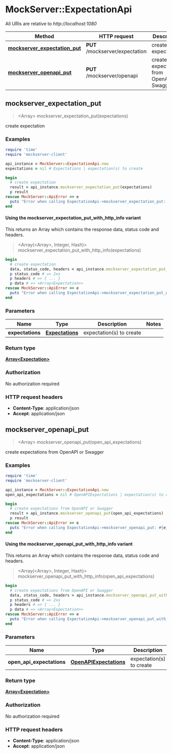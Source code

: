 # MockServer::ExpectationApi

All URIs are relative to *http://localhost:1080*

| Method | HTTP request | Description |
| ------ | ------------ | ----------- |
| [**mockserver_expectation_put**](ExpectationApi.md#mockserver_expectation_put) | **PUT** /mockserver/expectation | create expectation |
| [**mockserver_openapi_put**](ExpectationApi.md#mockserver_openapi_put) | **PUT** /mockserver/openapi | create expectations from OpenAPI or Swagger |


## mockserver_expectation_put

> <Array<Expectation>> mockserver_expectation_put(expectations)

create expectation

### Examples

```ruby
require 'time'
require 'mockserver-client'

api_instance = MockServer::ExpectationApi.new
expectations = nil # Expectations | expectation(s) to create

begin
  # create expectation
  result = api_instance.mockserver_expectation_put(expectations)
  p result
rescue MockServer::ApiError => e
  puts "Error when calling ExpectationApi->mockserver_expectation_put: #{e}"
end
```

#### Using the mockserver_expectation_put_with_http_info variant

This returns an Array which contains the response data, status code and headers.

> <Array(<Array<Expectation>>, Integer, Hash)> mockserver_expectation_put_with_http_info(expectations)

```ruby
begin
  # create expectation
  data, status_code, headers = api_instance.mockserver_expectation_put_with_http_info(expectations)
  p status_code # => 2xx
  p headers # => { ... }
  p data # => <Array<Expectation>>
rescue MockServer::ApiError => e
  puts "Error when calling ExpectationApi->mockserver_expectation_put_with_http_info: #{e}"
end
```

### Parameters

| Name | Type | Description | Notes |
| ---- | ---- | ----------- | ----- |
| **expectations** | [**Expectations**](Expectations.md) | expectation(s) to create |  |

### Return type

[**Array&lt;Expectation&gt;**](Expectation.md)

### Authorization

No authorization required

### HTTP request headers

- **Content-Type**: application/json
- **Accept**: application/json


## mockserver_openapi_put

> <Array<Expectation>> mockserver_openapi_put(open_api_expectations)

create expectations from OpenAPI or Swagger

### Examples

```ruby
require 'time'
require 'mockserver-client'

api_instance = MockServer::ExpectationApi.new
open_api_expectations = nil # OpenAPIExpectations | expectation(s) to create

begin
  # create expectations from OpenAPI or Swagger
  result = api_instance.mockserver_openapi_put(open_api_expectations)
  p result
rescue MockServer::ApiError => e
  puts "Error when calling ExpectationApi->mockserver_openapi_put: #{e}"
end
```

#### Using the mockserver_openapi_put_with_http_info variant

This returns an Array which contains the response data, status code and headers.

> <Array(<Array<Expectation>>, Integer, Hash)> mockserver_openapi_put_with_http_info(open_api_expectations)

```ruby
begin
  # create expectations from OpenAPI or Swagger
  data, status_code, headers = api_instance.mockserver_openapi_put_with_http_info(open_api_expectations)
  p status_code # => 2xx
  p headers # => { ... }
  p data # => <Array<Expectation>>
rescue MockServer::ApiError => e
  puts "Error when calling ExpectationApi->mockserver_openapi_put_with_http_info: #{e}"
end
```

### Parameters

| Name | Type | Description | Notes |
| ---- | ---- | ----------- | ----- |
| **open_api_expectations** | [**OpenAPIExpectations**](OpenAPIExpectations.md) | expectation(s) to create |  |

### Return type

[**Array&lt;Expectation&gt;**](Expectation.md)

### Authorization

No authorization required

### HTTP request headers

- **Content-Type**: application/json
- **Accept**: application/json

